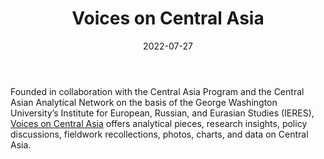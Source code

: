 ﻿---
title: "Voices on Central Asia"
linkTitle: "Voices on Central Asia"
contributor: ["Aizada Arystanbek"]
date: 2022-07-27
countries: ["Kazakhstan"]
category: ["Independent media"]
tags: ["media", "news", "Central Asian media", "policy", "research"]
date_start: []
date_end: []
data_type: ["news", "analytics"] 
language: ["English"]
updated: 2023-05-26
description: 
  Voices on Central Asia Offers analytical pieces, research insights, policy discussions, fieldwork recollections, photos, charts, and data on Central Asia.
---

Founded in collaboration with the Central Asia Program and the Central Asian Analytical Network on the basis of the George Washington University’s Institute for European, Russian, and Eurasian Studies (IERES), [Voices on Central Asia](https://voicesoncentralasia.org/) offers analytical pieces, research insights, policy discussions, fieldwork recollections, photos, charts, and data on Central Asia. 
